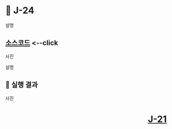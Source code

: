 # 📖 J-24
설명

[소스코드](./J20_1.java) <--click
---

사진

설명

📘 실행 결과
---

사진

# <p align="right">[J-21](./J_21.md)</p>
